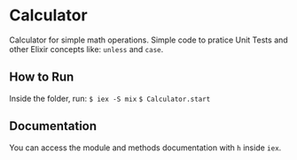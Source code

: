 # Calculator

Calculator for simple math operations.
Simple code to pratice Unit Tests and other Elixir concepts like: `unless` and `case`.

## How to Run

Inside the folder, run:
`$ iex -S mix`
`$ Calculator.start`

## Documentation

You can access the module and methods documentation with `h` inside `iex`.
